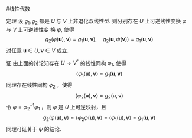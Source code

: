 #线性代数 

定理 设 $g_1, g_2$ 都是 $U$ 与 $V$ 上非退化双线性型. 则分别存在 $U$ 上可逆线性变换 $\varphi$ 与 $V$ 上可逆线性变 换 $\psi$, 使得
$$
g_2(\varphi(\mathbf{u}), \mathbf{v})=g_1(\mathbf{u}, \mathbf{v}), \quad g_2(\mathbf{u}, \psi(\mathbf{v}))=g_1(\mathbf{u}, \mathbf{v})
$$
对任意 $\mathbf{u} \in U, \mathbf{v} \in V$ 成立.

证 由上面的讨论知存在 $U \rightarrow V^*$ 的线性同构 $\varphi_1$, 使得
$$
\left\langle\varphi_1(\mathbf{u}), \mathbf{v}\right\rangle=g_1(\mathbf{u}, \mathbf{v})
$$
同理存在线性同构 $\varphi_2$ ，使得
$$
\left\langle\varphi_2(\mathbf{u}), \mathbf{v}\right\rangle=g_2(\mathbf{u}, \mathbf{v})
$$
令 $\varphi=\varphi_2^{-1} \varphi_1$ ，则 $\varphi$ 是 $U$ 上可逆映射，且
$$
g_2(\varphi(\mathbf{u}), \mathbf{v})=\left\langle\varphi_2 \varphi(\mathbf{u}), \mathbf{v}\right\rangle=\left\langle\varphi_1(\mathbf{u}), \mathbf{v}\right\rangle=g_1(\mathbf{u}, \mathbf{v})
$$
同理可证关于 $\psi$ 的结论.